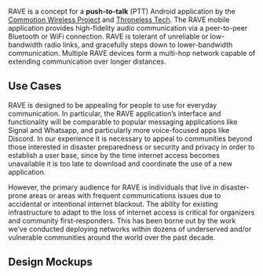 RAVE is a concept for a **push-to-talk** (PTT) Android application by the [Commotion Wireless Project](https://commotionwireless.net) and [Throneless Tech](https://throneless.tech). The RAVE mobile application provides high-fidelity audio communication via a peer-to-peer Bluetooth or WiFi connection. RAVE is tolerant of unreliable or low-bandwidth radio links, and gracefully steps down to lower-bandwidth communication. Multiple RAVE devices form a multi-hop network capable of extending communication over longer distances.

## Use Cases
RAVE is designed to be appealing for people to use for everyday communication. In particular, the RAVE application’s interface and functionality will be comparable to popular messaging applications like Signal and Whatsapp, and particularly more voice-focused apps like Discord. In our experience it is necessary to appeal to communities beyond those interested in disaster preparedness or security and privacy in order to establish a user base, since by the time internet access becomes unavailable it is too late to download and coordinate the use of a new application.

However, the primary audience for RAVE is individuals that live in disaster-prone areas or areas with frequent communications issues due to accidental or intentional internet blackout. The ability for existing infrastructure to adapt to the loss of internet access is critical for organizers and community first-responders. This has been borne out by the work we’ve conducted deploying networks within dozens of underserved and/or vulnerable communities around the world over the past decade.

## Design Mockups


